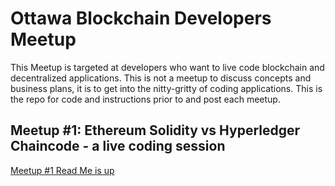 # Ottawa Blockchain Developers Meetup
This Meetup is targeted at developers who want to live code blockchain and decentralized applications. This is not a meetup to discuss concepts and business plans, it is to get into the nitty-gritty of coding applications. This is the repo for code and instructions prior to and post each meetup. 

## Meetup #1: Ethereum Solidity vs Hyperledger Chaincode - a live coding session

[Meetup #1 Read Me is up]('/Meetup1/README.md')
